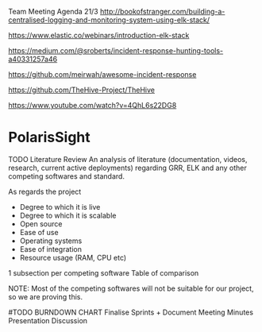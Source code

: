 
Team Meeting Agenda 21/3
http://bookofstranger.com/building-a-centralised-logging-and-monitoring-system-using-elk-stack/

https://www.elastic.co/webinars/introduction-elk-stack

https://medium.com/@sroberts/incident-response-hunting-tools-a40331257a46

https://github.com/meirwah/awesome-incident-response

https://github.com/TheHive-Project/TheHive

https://www.youtube.com/watch?v=4QhL6s22DG8


# PolarisSight

TODO
Literature Review
An analysis of literature (documentation, videos, research, current active deployments) regarding GRR, ELK and any other competing softwares and standard.

As regards the project 
- Degree to which it is live
- Degree to which it is scalable
- Open source
- Ease of use
- Operating systems
- Ease of integration
- Resource usage (RAM, CPU etc)

1 subsection per competing software
Table of comparison

NOTE: Most of the competing softwares will not be suitable for our project, so we are proving this.


#TODO
BURNDOWN CHART
Finalise Sprints + Document
Meeting Minutes
Presentation Discussion

